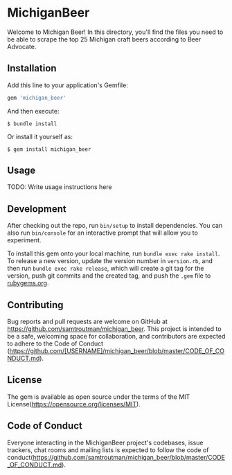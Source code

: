 # MichiganBeer

Welcome to Michigan Beer! In this directory, you'll find the files you need to be able to scrape the top 25 Michigan craft beers according to Beer Advocate. 

## Installation

Add this line to your application's Gemfile:

```ruby
gem 'michigan_beer'
```

And then execute:

    $ bundle install

Or install it yourself as:

    $ gem install michigan_beer

## Usage

TODO: Write usage instructions here

## Development

After checking out the repo, run `bin/setup` to install dependencies. You can also run `bin/console` for an interactive prompt that will allow you to experiment.

To install this gem onto your local machine, run `bundle exec rake install`. To release a new version, update the version number in `version.rb`, and then run `bundle exec rake release`, which will create a git tag for the version, push git commits and the created tag, and push the `.gem` file to [rubygems.org](https://rubygems.org).

## Contributing

Bug reports and pull requests are welcome on GitHub at https://github.com/samtroutman/michigan_beer. This project is intended to be a safe, welcoming space for collaboration, and contributors are expected to adhere to the Code of Conduct (https://github.com/[USERNAME]/michigan_beer/blob/master/CODE_OF_CONDUCT.md).

## License

The gem is available as open source under the terms of the MIT License(https://opensource.org/licenses/MIT).

## Code of Conduct

Everyone interacting in the MichiganBeer project's codebases, issue trackers, chat rooms and mailing lists is expected to follow the code of conduct(https://github.com/samtroutman/michigan_beer/blob/master/CODE_OF_CONDUCT.md).
